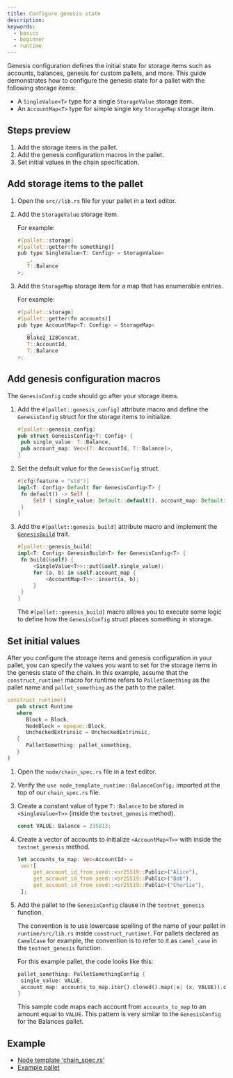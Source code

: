 ```yaml
---
title: Configure genesis state
description:
keywords:
  - basics
  - beginner
  - runtime
---
```


Genesis configuration defines the initial state for storage items such as accounts, balances, genesis for custom pallets, and more.
This guide demonstrates how to configure the genesis state for a pallet with the following storage items:

- A `SingleValue<T>` type for a single `StorageValue` storage item.
- An `AccountMap<T>` type for simple single key `StorageMap` storage item. 

## Steps preview

1. Add the storage items in the pallet.
2. Add the genesis configuration macros in the pallet.
3. Set initial values in the chain specification.

## Add storage items to the pallet

1. Open the `src//lib.rs` file for your pallet in a text editor.
   
1. Add the `StorageValue` storage item.
   
   For example:
   
   ```rust
   #[pallet::storage]
   #[pallet::getter(fn something)]
   pub type SingleValue<T: Config> = StorageValue<
      _, 
      T::Balance
   >;
   
1. Add the `StorageMap` storage item for a map that has enumerable entries.
   
      For example:
   
   ```rust
   #[pallet::storage]
   #[pallet::getter(fn accounts)]
   pub type AccountMap<T: Config> = StorageMap<
      _, 
      Blake2_128Concat, 
      T::AccountId, 
      T::Balance
   >;
   ```

## Add genesis configuration macros

The `GenesisConfig` code should go after your storage items.

1. Add the `#[pallet::genesis_config]` attribute macro and define the `GenesisConfig` struct for the storage items to initialize.

   ```rust
   #[pallet::genesis_config]
   pub struct GenesisConfig<T: Config> {
   	pub single_value: T::Balance,
   	pub account_map: Vec<(T::AccountId, T::Balance)>,
   }
   ```

2. Set the default value for the `GenesisConfig` struct.

   ```rust
   #[cfg(feature = "std")]
   impl<T: Config> Default for GenesisConfig<T> {
   	fn default() -> Self {
   		Self { single_value: Default::default(), account_map: Default::default() }
   	}
   }
   ```

3. Add the `#[pallet::genesis_build]` attribute macro and implement the [`GenesisBuild`](https://paritytech.github.io/substrate/master/frame_support/traits/trait.GenesisBuild.html) trait.

   ```rust
   #[pallet::genesis_build]
   impl<T: Config> GenesisBuild<T> for GenesisConfig<T> {
   	fn build(&self) {
   		<SingleValue<T>>::put(&self.single_value);
   		for (a, b) in &self.account_map {
   			<AccountMap<T>>::insert(a, b);
   		}
   	}
   }
   ```

   The `#[pallet::genesis_build]` macro allows you to execute some logic to define how the `GenesisConfig` struct places something in storage.

## Set initial values

After you configure the storage items and genesis configuration in your pallet, you can specify the values you want to set for the storage items in the genesis state of the chain.
In this example, assume that the `construct_runtime!` macro for runtime refers to `PalletSomething` as the pallet name and `pallet_something` as the path to the pallet.

```rust
construct_runtime!(
   pub struct Runtime
   where
      Block = Block,
      NodeBlock = opaque::Block,
      UncheckedExtrinsic = UncheckedExtrinsic,
   {
      PalletSomething: pallet_something,
   }
)
```

1. Open the  `node/chain_spec.rs` file in a text editor.
   
2. Verify the `use node_template_runtime::BalanceConfig;` imported at the top of our `chain_spec.rs` file.

3. Create a constant value of type `T::Balance` to be stored in `<SingleValue<T>>` (inside the `testnet_genesis` method).

   ```rust
   const VALUE: Balance = 235813;
   ```

4. Create a vector of accounts to initialize `<AccountMap<T>>` with inside the `testnet_genesis` method.

   ```rust
   let accounts_to_map: Vec<AccountId> =
   	vec![
   		get_account_id_from_seed::<sr25519::Public>("Alice"),
   		get_account_id_from_seed::<sr25519::Public>("Bob"),
   		get_account_id_from_seed::<sr25519::Public>("Charlie"),
   	];
   ```

5. Add the pallet to the `GenesisConfig` clause in the `testnet_genesis` function.

   The convention is to use lowercase spelling of the name of your pallet in `runtime/src/lib.rs` inside `construct_runtime!`.
   For pallets declared as `CamelCase` for example, the convention is to refer to it as `camel_case` in the `testnet_genesis` function.

   For this example pallet, the code looks like this:

   ```rust
   pallet_something: PalletSomethingConfig {
   	single_value: VALUE,
   	account_map: accounts_to_map.iter().cloned().map(|x| (x, VALUE)).collect(),
   }
   ```

   This sample code maps each account from `accounts_to_map` to an amount equal to `VALUE`.
   This pattern is very similar to the `GenesisConfig` for the Balances pallet.

## Example

- [Node template 'chain_spec.rs'](https://github.com/substrate-developer-hub/substrate-node-template/blob/master/node/src/chain_spec.rs)
- [Example pallet](https://github.com/paritytech/polkadot-sdk/blob/master/substrate/frame/examples/basic/src/lib.rs)
